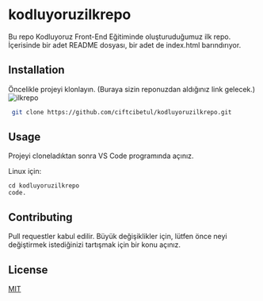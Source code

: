 # kodluyoruzilkrepo

Bu repo Kodluyoruz Front-End Eğitiminde oluşturuduğumuz ilk repo. İçerisinde bir adet README dosyası, bir adet de index.html barındırıyor.


## Installation

Öncelikle projeyi klonlayın. (Buraya sizin reponuzdan aldığınız link gelecek.)
![ilkrepo](https://user-images.githubusercontent.com/114700587/195187254-84b4d42e-b3f8-4137-b195-aa0c9fe4c1ab.jpg)

```bash
 git clone https://github.com/ciftcibetul/kodluyoruzilkrepo.git
```

## Usage 

Projeyi cloneladıktan sonra VS Code programında açınız.


Linux için:  

```linux
cd kodluyoruzilkrepo
code.
```


## Contributing
Pull requestler kabul edilir. Büyük değişiklikler için, lütfen önce neyi değiştirmek istediğinizi tartışmak için bir konu açınız.


## License
[MIT](https://choosealicense.com/licenses/mit/)

